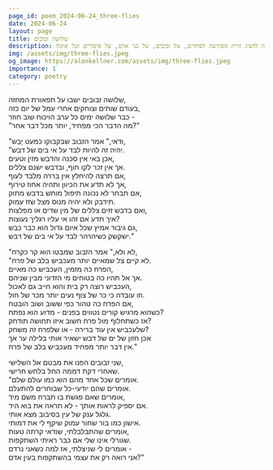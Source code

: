 ```yaml
---
page_id: poem_2024-06-24_three-flies
date: 2024-06-24
layout: page
title: שלושה זבובים
description: שיר שמנסה להציג זווית מפתיעה לפחדים, על זבובים, על בני אדם, על סיפורים ועל אימה
img: /assets/img/three-flies.jpeg
og_image: https://alonkellner.com/assets/img/three-flies.jpeg
importance: 1
category: poetry
---
```


שלושה זבובים ישבו על תפאורת המחזה,  
בעודם שותים וצוחקים אחרי עמל של יום כזה,  
כבר שלושה ימים כל ערב הויכוח שוב חוזר -  
"מה הדבר הכי מפחיד, יותר מכל דבר אחר?"

"ודאי," אמר הזבוב שבקבוקו כמעט יָבַש,  
"יהיה זה להיות לבד על אי בים של דבש.  
אכן באי אין סכנה והדבש מזין וטעים,  
אך אין זכר לקו חוף, ובדבש ישנם צללים.  
אם תרצה להיחלץ אין בררה מלבד לעוף,  
אך לא תדע את הכיוון ותהיה אחוז טירוף,  
אם תבחר לא נכונה תיפול מותש בדבש מתוק,  
תידבק ולא יהיה מנוס מצל שזז עמוק.  
ואם בדבש זזים צללים של מין שדים או מפלצות,  
איך תדע אם זהו אי עליו רגליך נעוצות?  
גם גיבור אמיץ שכל איום גדול הוא כבר כבש,  
ישקשק כשיהרהר לבד על אי בים של דבש."

"לא ולא," אמר הזבוב שמבטו הוא קר כקרח,  
"לא קיים צל שמאיים יותר מעכביש בלב של פרח.  
הפרח כה מזמין, העכביש כה מאיים,  
אך אל תהיו כה בטוחים מי הזדוני מבין שניהם.  
העכביש רוצה רק בית והוא חייב גם לאכול,  
וזו עובדה כי כר של צוף נעים יותר מכר של חול.  
אם הפרח כה טהור כפי ששוב ושוב הובטח,  
כשהוא מרגיש קורים נטווים בפנים - מדוע הוא נפתח?  
אז כשתחלוף מול פרח חשוב איזו תחושה תודחק?  
שלעכביש אין עוד ברירה - או שלפרח זה משחק?  
אכן חזון של ים של דבש ישאיר אותי בלילה ער אך  
אין דבר יותר מפחיד מעכביש בלב של פרח."

שני זבובים הפנו את מבטם אל השלישי,  
שאחרי דקת דממה החל בלחש חרישי.  
"אומרים שכל אחד מהם הוא כמו עולם שלם.  
אומרים שהם יודעי-כל שבוחרים להתעלם.  
אומרים שאם פגשת בו תברח משם מיד,  
אם יספיק לראות אותך - לא תראה את בוא היד.  
גלגל ענק של עין בסיבוב מצא אותי.  
אישון כמו בור שחור עמוק שיקף לי את דמותי.  
אומרים שהתבלבלתי, שודאי קרתה טעות,  
שגורלי אינו שלי אם כבר ראיתי השתקפות.  
אומרים לי שניצלתי, אז למה כשאני נרדם -  
אני רואה רק את עצמי בהשתקפות בעין אדם?"
